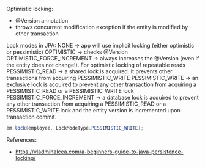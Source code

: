 Optimistic locking:
- @Version annotation
- throws concurrent modification exception if the entity is modified by other transaction

Lock modes in JPA:
NONE -> app will use implicit locking (either optimistic or pessimistic)
OPTIMISTIC -> checks @Version
OPTIMISTIC_FORCE_INCREMENT -> always increases the @Version (even if the entity does not change!). For optimistic locking of repeatable reads
PESSIMISTIC_READ -> a shared lock is acquired. It prevents other transactions from acquiring PESSIMISTIC_WRITE
PESSIMISTIC_WRITE -> an exclusive lock is acquired to prevent any other transaction from acquiring a PESSIMISTIC_READ or a PESSIMISTIC_WRITE lock
PESSIMISTIC_FORCE_INCREMENT -> a database lock is acquired to prevent any other transaction from acquiring a PESSIMISTIC_READ or a PESSIMISTIC_WRITE lock and the entity version is incremented upon transaction commit.

```java
em.lock(employee, LockModeType.PESSIMISTIC_WRITE);
```

References:
- https://vladmihalcea.com/a-beginners-guide-to-java-persistence-locking/
